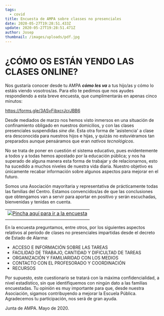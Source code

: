 ```yaml
---
tags:
  - covid
title: Encuesta de AMPA sobre classes no presenciales
date: 2020-05-27T19:28:51.433Z
update: 2020-05-27T19:28:51.471Z
author: Josep
thumbnail: /images/uploads/pdf.jpg
---
```

# **¿CÓMO OS ESTÁN YENDO LAS CLASES ONLINE?**

Nos gustaría conocer desde tu AMPA ***cómo les va*** a tus hijo/as y cómo lo estáis viendo vosotros/as. Para ello te pedimos que nos ayudes respondiendo a esta breve encuesta, que cumplimentarás en apenas cinco minutos:

<https://forms.gle/3ASvFibxcrJcrJBB6>

Desde mediados de marzo nos hemos visto inmersos en una situación de confinamiento obligado en nuestros domicilios, y con las clases presenciales suspendidas *sine die*. Esta otra forma de 'asistencia' a clase era desconocida para nuestros hijos e hijas, y quizás no estuviéramos tan preparados aunque pensáramos que eran *nativos tecnológicos*.

No se trata de poner en cuestión el sistema educativo, pues evidentemente a todos y a todas hemos apostado por la educación pública; y nos ha superado de alguna manera esta forma de trabajar y de relacionarnos, esto ha sucedido a muchos niveles de nuestra vida diaria. Nuestro objetivo es únicamente recabar información sobre algunos aspectos para mejorar en el futuro.

Somos una Asociación mayoritaria y representativa de prácticamente todas las familias del Centro. Estamos convencidos/as de que las conclusiones que obtengamos van a servir para aportar en positivo y serán escuchadas, bienvenidas y tenidas en cuenta.



|                                                                                                                                                                                                                                                                                                       |
| ----------------------------------------------------------------------------------------------------------------------------------------------------------------------------------------------------------------------------------------------------------------------------------------------------- |
| [![](https://1.bp.blogspot.com/-JwZY5muat7Q/XsP9I75A_sI/AAAAAAAACW8/kiz2wLxqsCQk2eTAT9Kw4_56vkbBDQQVQCK4BGAsYHg/w640-h142/encuesta.png "Pincha aquí para ir a la encuesta")](https://1.bp.blogspot.com/-JwZY5muat7Q/XsP9I75A_sI/AAAAAAAACW8/kiz2wLxqsCQk2eTAT9Kw4_56vkbBDQQVQCK4BGAsYHg/encuesta.png) |
|  [](https://forms.gle/3ASvFibxcrJcrJBB6)                                                                                                                                                                                                                                                              |



En la encuesta preguntamos, entre otros, por los siguientes aspectos relativos al período de clases no presenciales impartidas desde el decreto de Estado de Alarma:



* ACCESO E INFORMACIÓN SOBRE LAS TAREAS
* FACILIDAD DE TRABAJO, CANTIDAD Y DIFICULTAD DE TAREAS
* ORGANIZACIÓN Y FAMILIARIDAD CON LOS MEDIOS
* CONTACTO CON EL PROFESORADO Y COORDINACIÓN
* RECURSOS



Por supuesto, este cuestionario se tratará con la máxima confidencialidad, a nivel estadístico, sin que identifiquemos con ningún dato a las familias encuestadas. Tu opinión es muy importante para que, desde nuestra Asociación, sigamos contribuyendo a mejorar la Escuela Pública. Agradecemos tu participación, nos será de gran ayuda.

Junta de AMPA. Mayo de 2020.